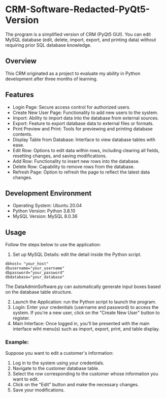 # CRM-Software-Redacted-PyQt5-Version
The program is a simplified version of CRM (PyQt5 GUI). You can edit MySQL database (edit, delete, import, export, and printing data) without requiring prior SQL database knowledge.

## Overview
This CRM originated as a project to evaluate my ability in Python development after three months of learning.

## Features
- Login Page: Secure access control for authorized users.
- Create New User Page: Functionality to add new users to the system.
- Import: Ability to import data into the database from external sources.
- Export: Feature to export database data to external files or formats.
- Print Preview and Print: Tools for previewing and printing database contents.
- Display Table from Database: Interface to view database tables with ease.
- Edit Row: Options to edit data within rows, including clearing all fields, resetting changes, and saving modifications.
- Add Row: Functionality to insert new rows into the database.
- Delete Row: Capability to remove rows from the database.
- Refresh Page: Option to refresh the page to reflect the latest data changes.

## Development Environment
- Operating System: Ubuntu 20.04
- Python Version: Python 3.8.10
- MySQL Version: MySQL 8.0.36

## Usage
Follow the steps below to use the application:
1. Set up MySQL Details: edit the detail inside the Python script.
```
dbhost= "your_host" 
dbusername="your_username"
dbpassword="your_password"
dbdatabase="your_database"  
```
The DataAdminSoftware.py can automatically generate input boxes based on the database table structure. 

2. Launch the Application: run the Python script to launch the program.
3. Login: Enter your credentials (username and password) to access the system. If you're a new user, click on the "Create New User" button to register.
4. Main Interface: Once logged in, you'll be presented with the main interface wiht menu(s) such as import, export, print, and table display.

### Example:
Suppose you want to edit a customer's information:
1. Log in to the system using your credentials.
2. Navigate to the customer database table.
3. Select the row corresponding to the customer whose information you want to edit.
4. Click on the "Edit" button and make the necessary changes.
5. Save your modifications.
